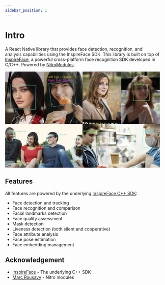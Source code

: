 ```yaml
---
sidebar_position: 1
---
```


# Intro

A React Native library that provides face detection, recognition, and analysis capabilities using the InspireFace SDK. This library is built on top of [InspireFace](https://github.com/HyperInspire/InspireFace), a powerful cross-platform face recognition SDK developed in C/C++. Powered by [NitroModules](https://github.com/mrousavy/nitro).

![Docs Version Dropdown](./img/banner.jpg)

## Features

All features are powered by the underlying [InspireFace C++ SDK](https://github.com/HyperInspire/InspireFace):

- Face detection and tracking
- Face recognition and comparison
- Facial landmarks detection
- Face quality assessment
- Mask detection
- Liveness detection (both silent and cooperative)
- Face attribute analysis
- Face pose estimation
- Face embedding management

## Acknowledgement

- [InspireFace](https://github.com/HyperInspire/InspireFace) - The underlying C++ SDK
- [Marc Rousavy](https://github.com/mrousavy) - Nitro modules
